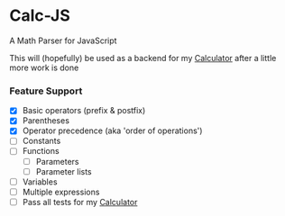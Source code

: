 # Calc-JS
A Math Parser for JavaScript

This will (hopefully) be used as a backend for my [Calculator](https://github.com/Thatguyjs/Calculator-Ext)
after a little more work is done


### Feature Support
- [x] Basic operators (prefix & postfix)
- [x] Parentheses
- [x] Operator precedence (aka 'order of operations')
- [ ] Constants
- [ ] Functions
  - [ ] Parameters
  - [ ] Parameter lists
- [ ] Variables
- [ ] Multiple expressions
- [ ] Pass all tests for my [Calculator](https://github.com/Thatguyjs/Calculator-Ext)
